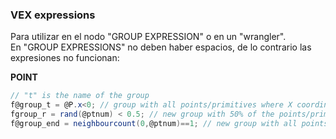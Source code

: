 ### VEX expressions  

Para utilizar en el nodo "GROUP EXPRESSION" o en un "wrangler".   
En "GROUP EXPRESSIONS" no deben haber espacios, de lo contrario las expresiones no funcionan:  

**POINT**
```C#
// "t" is the name of the group
f@group_t = @P.x<0; // group with all points/primitives where X coordinate is less than 0
fgroup_r = rand(@ptnum) < 0.5; // new group with 50% of the points/primitives
f@group_end = neighbourcount(0,@ptnum)==1; // new group with all points with ONLy one edge (end points)
```
